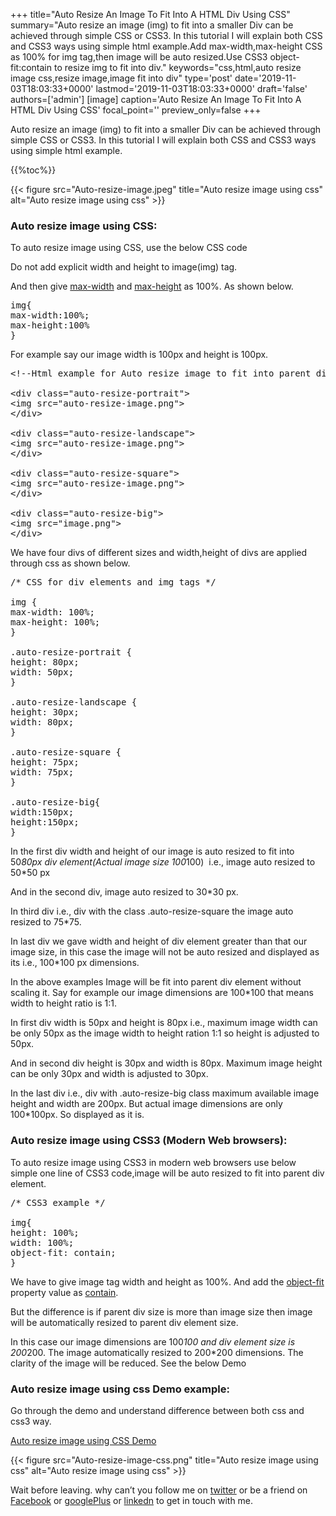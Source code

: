 +++
title="Auto Resize An Image To Fit Into A HTML Div Using CSS"
summary="Auto resize an image (img) to fit into a smaller Div can be achieved through simple CSS or CSS3. In this tutorial I will explain both CSS and CSS3 ways using simple html example.Add max-width,max-height CSS as 100% for img tag,then image will be auto resized.Use CSS3 object-fit:contain to resize img to fit into div."
keywords="css,html,auto resize image css,resize image,image fit into div"
type='post'
date='2019-11-03T18:03:33+0000'
lastmod='2019-11-03T18:03:33+0000'
draft='false'
authors=['admin']
[image]
caption='Auto Resize An Image To Fit Into A HTML Div Using CSS'
focal_point=''
preview_only=false
+++


Auto resize an image (img) to fit into a smaller Div can be achieved through simple CSS or CSS3. In this tutorial I will explain both CSS and CSS3 ways using simple html example.

{{%toc%}}

{{< figure src="Auto-resize-image.jpeg" title="Auto resize image using css" alt="Auto resize image using css" >}}

### Auto resize image using CSS:

To auto resize image using CSS, use the below CSS code

Do not add explicit width and height to image(img) tag.

And then give <span style="text-decoration: underline;">max-width</span> and <span style="text-decoration: underline;">max-height</span> as 100%. As shown below.

<pre>img{
max-width:100%;
max-height:100%
}</pre>

For example say our image width is 100px and height is 100px.

<pre>&lt;!--Html example for Auto resize image to fit into parent div using CSS--&gt;

&lt;div class="auto-resize-portrait"&gt;
&lt;img src="auto-resize-image.png"&gt;
&lt;/div&gt;

&lt;div class="auto-resize-landscape"&gt;
&lt;img src="auto-resize-image.png"&gt;
&lt;/div&gt;

&lt;div class="auto-resize-square"&gt;
&lt;img src="auto-resize-image.png"&gt;
&lt;/div&gt;

&lt;div class="auto-resize-big"&gt;
&lt;img src="image.png"&gt;
&lt;/div&gt;</pre>

We have four divs of different sizes and width,height of divs are applied through css as shown below.

<pre>/* CSS for div elements and img tags */

img {
max-width: 100%;
max-height: 100%;
}

.auto-resize-portrait {
height: 80px;
width: 50px;
}

.auto-resize-landscape {
height: 30px;
width: 80px;
}

.auto-resize-square {
height: 75px;
width: 75px;
}

.auto-resize-big{
width:150px;
height:150px;
}</pre>

In the first div width and height of our image is auto resized to fit into 50*80px div element(Actual image size 100*100)&nbsp; i.e., image auto resized to 50*50 px

And in the second div, image auto resized to 30*30 px.

In third div i.e., div with the class .auto-resize-square the image auto resized to 75*75.

In last div we gave width and height of div element greater than that our image size, in this case the image will not be auto resized and displayed as its i.e., 100*100 px dimensions.

In the above examples Image will be fit into parent div element without scaling it. Say for example our image dimensions are 100*100 that means width to height ratio is 1:1.

In first div width is 50px and height is 80px i.e., maximum image width can be only 50px as the image width to height ration 1:1 so height is adjusted to 50px.

And in second div height is 30px and width is 80px. Maximum image height can be only 30px and width is adjusted to 30px.

In the last div i.e., div with&nbsp;.auto-resize-big class maximum available image height and width are 200px. But actual image dimensions are only 100*100px. So displayed as it is.

### Auto resize image using CSS3 (Modern Web browsers):

To auto resize image using CSS3 in modern web browsers use&nbsp;below simple one line of CSS3 code,image will be auto resized to fit into parent div element.

<pre>/* CSS3 example */

img{
height: 100%;
width: 100%;
object-fit: contain;
}</pre>

We have to give image tag width and height as 100%. And add the <span style="text-decoration: underline;">object-fit</span> property value as <span style="text-decoration: underline;">contain</span>.

But the difference is if parent div size is more than image size then image will be automatically resized to parent div element size.

In this case our image dimensions are 100*100 and div element size is 200*200. The image automatically resized to 200*200 dimensions. The clarity of the image will be reduced. See the below Demo

### Auto resize image using css Demo example:

Go through the demo and understand difference between both css and css3 way.

<a href="http://jsfiddle.net/arungudelli/v3rtxa5n/" target="_blank" rel="nofollow noopener">Auto resize image using CSS Demo</a>

{{< figure src="Auto-resize-image-css.png" title="Auto resize image using css" alt="Auto resize image using css" >}}

Wait before leaving.
why can’t you follow me on <a href="https://twitter.com/arungudelli" target="_blank">twitter</a> or be a friend on <a href="https://www.facebook.com/gudelliArun" target="_blank">Facebook</a> or <a href="https://plus.google.com/+ArunkumarGudelli" target="_blank">googlePlus</a> or <a href="https://www.linkedin.com/in/arungudelli/" target="_blank">linkedn</a> to get in touch with me.







